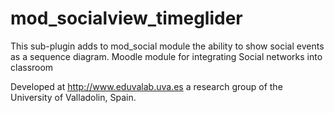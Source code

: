 # mod_socialview_timeglider
This sub-plugin adds to mod_social module the ability to show social events as a sequence diagram.
Moodle module for integrating Social networks into classroom

Developed at http://www.eduvalab.uva.es a research group of the University of Valladolin, Spain.
